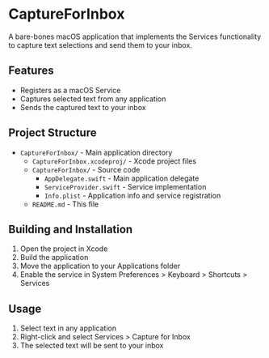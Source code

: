 # CaptureForInbox

A bare-bones macOS application that implements the Services functionality to capture text selections and send them to your inbox.

## Features

- Registers as a macOS Service
- Captures selected text from any application
- Sends the captured text to your inbox

## Project Structure

- `CaptureForInbox/` - Main application directory
  - `CaptureForInbox.xcodeproj/` - Xcode project files
  - `CaptureForInbox/` - Source code
    - `AppDelegate.swift` - Main application delegate
    - `ServiceProvider.swift` - Service implementation
    - `Info.plist` - Application info and service registration
  - `README.md` - This file

## Building and Installation

1. Open the project in Xcode
2. Build the application
3. Move the application to your Applications folder
4. Enable the service in System Preferences > Keyboard > Shortcuts > Services

## Usage

1. Select text in any application
2. Right-click and select Services > Capture for Inbox
3. The selected text will be sent to your inbox
